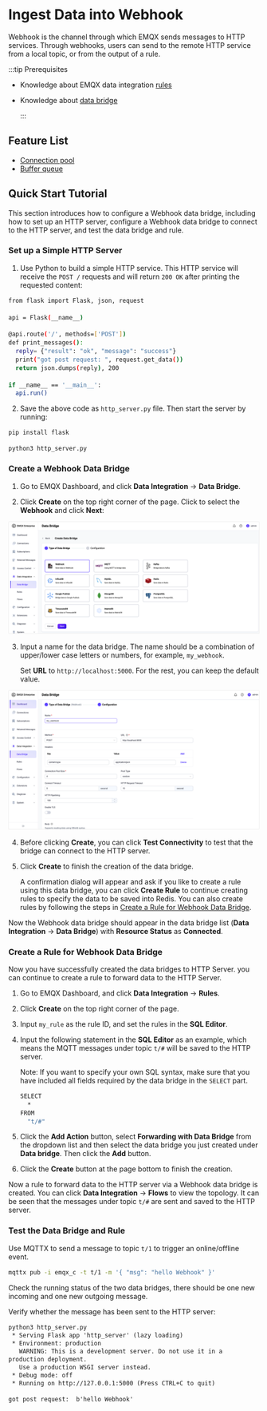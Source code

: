# Ingest Data into Webhook

Webhook is the channel through which EMQX sends messages to HTTP services.
Through webhooks, users can send to the remote HTTP service from a local topic,
or from the output of a rule.

:::tip Prerequisites

- Knowledge about EMQX data integration [rules](./rules.md)

- Knowledge about [data bridge](./data-bridges.md)

  :::

## Feature List

- [Connection pool](./data-bridges.md)
- [Buffer queue](./data-bridges.md)

## Quick Start Tutorial

This section introduces how to configure a Webhook data bridge, including how to set up an HTTP server, configure a Webhook data bridge to connect to the HTTP server, and test the data bridge and rule.

### Set up a Simple HTTP Server

1. Use Python to build a simple HTTP service. This HTTP service will receive the `POST /` requests and will return `200 OK` after printing the requested content:

```bash
from flask import Flask, json, request

api = Flask(__name__)

@api.route('/', methods=['POST'])
def print_messages():
  reply= {"result": "ok", "message": "success"}
  print("got post request: ", request.get_data())
  return json.dumps(reply), 200

if __name__ == '__main__':
  api.run()
```

2. Save the above code as `http_server.py` file. Then start the server by running:

```shell
pip install flask

python3 http_server.py
```

### Create a Webhook Data Bridge

1. Go to EMQX Dashboard, and click **Data Integration** -> **Data Bridge**.

2. Click **Create** on the top right corner of the page. Click to select the **Webhook** and click **Next**:

<img src="./assets/rules/en-webhook-index-ee.png" alt="image" style="zoom:50%;" />

3. Input a name for the data bridge. The name should be a combination of upper/lower case letters or numbers, for example, `my_webhook`. 

   Set **URL** to `http://localhost:5000`. For the rest, you can keep the default value.

<img src="./assets/rules/en-webhook-conf-1-ee.png" alt="image" style="zoom:50%;" />

4. Before clicking **Create**, you can click **Test Connectivity** to test that the bridge can connect to the HTTP server.

5. Click **Create** to finish the creation of the data bridge.

   A confirmation dialog will appear and ask if you like to create a rule using this data bridge, you can click **Create Rule** to continue creating rules to specify the data to be saved into Redis. You can also create rules by following the steps in [Create a Rule for Webhook Data Bridge](#create-a-rule-for-webhook-data-bridge).

Now the Webhook data bridge should appear in the data bridge list (**Data Integration** -> **Data Bridge**) with **Resource Status** as **Connected**. 

### Create a Rule for Webhook Data Bridge

Now you have successfully created the data bridges to HTTP Server. you can continue to create a rule to forward data to the HTTP Server.

1. Go to EMQX Dashboard, and click **Data Integration** -> **Rules**.

2. Click **Create** on the top right corner of the page.

3. Input `my_rule` as the rule ID, and set the rules in the **SQL Editor**. 

4. Input the following statement in the **SQL Editor** as an example, which means the MQTT messages under topic `t/#`  will be saved to the HTTP server.

   Note: If you want to specify your own SQL syntax, make sure that you have included all fields required by the data bridge in the `SELECT` part.

   ```bash
   SELECT
     *
   FROM
     "t/#"
   ```

5. Click the **Add Action** button, select **Forwarding with Data Bridge** from the dropdown list and then select the data bridge you just created under **Data bridge**. Then click the **Add** button.
6. Click the **Create** button at the page bottom to finish the creation.

Now a rule to forward data to the HTTP server via a Webhook data bridge is created. You can click **Data Integration** -> **Flows** to view the topology. It can be seen that the messages under topic `t/#` are sent and saved to the HTTP server.

### Test the Data Bridge and Rule

Use MQTTX  to send a message to topic  `t/1`  to trigger an online/offline event.

```bash
mqttx pub -i emqx_c -t t/1 -m '{ "msg": "hello Webhook" }'
```

Check the running status of the two data bridges, there should be one new incoming and one new outgoing message.

Verify whether the message has been sent to the HTTP server:

```
python3 http_server.py
 * Serving Flask app 'http_server' (lazy loading)
 * Environment: production
   WARNING: This is a development server. Do not use it in a production deployment.
   Use a production WSGI server instead.
 * Debug mode: off
 * Running on http://127.0.0.1:5000 (Press CTRL+C to quit)

got post request:  b'hello Webhook'
```
